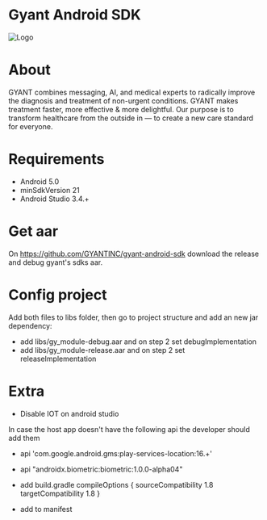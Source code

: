 Gyant Android SDK
==================

![Logo](https://gyant.com/wp-content/uploads/2018/10/Gyant.Logotype.HorizontalLeft@2x-1.png)

# About

GYANT combines messaging, AI, and medical experts to radically improve the diagnosis and treatment of non-urgent conditions. GYANT makes treatment faster, more effective & more delightful. Our purpose is to transform healthcare from the outside in — to create a new care standard for everyone.

# Requirements
 - Android 5.0
 - minSdkVersion 21
 - Android Studio 3.4.+

# Get aar
On https://github.com/GYANTINC/gyant-android-sdk download the release and debug gyant's sdks aar.

# Config project
Add both files to libs folder, then go to project structure and add an new jar dependency:
- add libs/gy_module-debug.aar and on step 2 set debugImplementation
- add libs/gy_module-release.aar and on step 2 set releaseImplementation

# Extra
- Disable IOT on android studio

In case the host app doesn't have the following api the developer should add them
- api 'com.google.android.gms:play-services-location:16.+'
- api "androidx.biometric:biometric:1.0.0-alpha04"

- add build.gradle
	compileOptions {
        sourceCompatibility 1.8
        targetCompatibility 1.8
    }

- add to manifest
    <uses-permission android:name="android.permission.INTERNET" />
    <uses-permission android:name="android.permission.ACCESS_NETWORK_STATE" />
    <uses-permission android:name="android.permission.ACCESS_FINE_LOCATION" />
